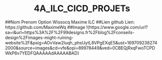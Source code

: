 <h1 align="center">4A_ILC_CICD_PROJETs </h1>
##Nom Prenom Option
Wissocq Maxime ILC
##Lien github
Lien: https://github.com/MaximeWq
##Image
!(https://www.google.com/url?sa=i&url=https%3A%2F%2F99designs.fr%2Fblog%2Fconseils-design%2Fimages-might-ruining-website%2F&psig=AOvVaw2Iuqh_phsUytL8VPgEXqE5&ust=1697092382742000&source=images&cd=vfe&opi=89978449&ved=0CBEQjRxqFwoTCPDWkP6v7YEDFQAAAAAdAAAAABAD)
